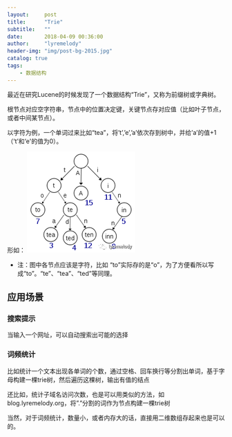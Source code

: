```yaml
---
layout:     post
title:      "Trie"
subtitle:   ""
date:       2018-04-09 00:36:00
author:     "lyremelody"
header-img: "img/post-bg-2015.jpg"
catalog: true
tags:
    - 数据结构
---
```



最近在研究Lucene的时候发现了一个数据结构“Trie”，又称为前缀树或字典树。

根节点对应空字符串，节点中的位置决定键，关键节点存对应值（比如叶子节点，或者中间某节点）。

以字符为例，一个单词过来比如“tea”，将’t’,’e’,’a’依次存到树中，并给’a’的值+1（‘t’和‘e'的值为0）。

形如：
![](/img/in-post/post_trie.png)
* 注：图中各节点应该是字符，比如 “to”实际存的是“o”，为了方便看所以写成“to”。“te”、“tea”、“ted”等同理。

## 应用场景
### 搜索提示
当输入一个网址，可以自动搜索出可能的选择

### 词频统计
比如统计一个文本出现各单词的个数，通过空格、回车换行等分割出单词，基于字母构建一棵trie树，然后遍历这棵树，输出有值的结点

还比如，统计子域名访问次数，也是可以用类似的方法，如blog.lyremelody.org，将”.”分割的词作为节点构建一棵trie树

当然，对于词频统计，数量小，或者内存大的话，直接用二维数组存起来也是可以的。

